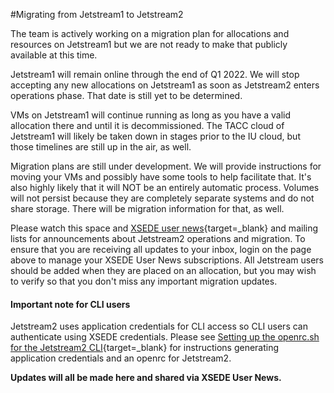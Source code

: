#Migrating from Jetstream1 to Jetstream2

The team is actively working on a migration plan for allocations and resources on Jetstream1 but we are not ready to make that publicly available at this time.

Jetstream1 will remain online through the end of Q1 2022. We will stop accepting any new allocations on Jetstream1 as soon as Jetstream2 enters operations phase. That date is still yet to be determined.

VMs on Jetstream1 will continue running as long as you have a valid allocation there and until it is decommissioned. The TACC cloud of Jetstream1 will likely be taken down in stages prior to the IU cloud, but those timelines are still up in the air, as well.

Migration plans are still under development. We will provide instructions for moving your VMs and possibly have some tools to help facilitate that. It's also highly likely that it will NOT be an entirely automatic process. Volumes will not persist because they are completely separate systems and do not share storage. There will be migration information for that, as well.

Please watch this space and [XSEDE user news](https://www.xsede.org/news/user-news){target=_blank} and mailing lists for announcements about Jetstream2 operations and migration. To ensure that you are receiving all updates to your inbox, login on the page above to manage your XSEDE User News subscriptions. All Jetstream users should be added when they are placed on an allocation, but you may wish to verify so that you don't miss any important migration updates.

#### Important note for CLI users

Jetstream2 uses application credentials for CLI access so CLI users can authenticate using XSEDE credentials. Please see [Setting up the openrc.sh for the Jetstream2 CLI](ui/cli/openrc.md){target=_blank} for instructions generating application credentials and an openrc for Jetstream2.

**Updates will all be made here and shared via XSEDE User News.**
